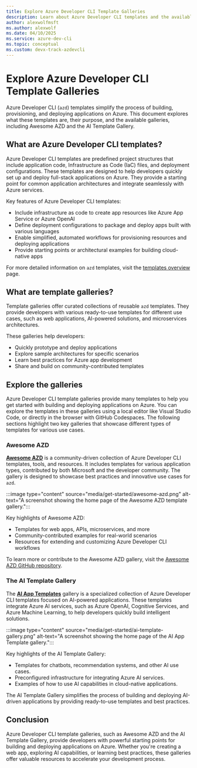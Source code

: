 ```yaml
---
title: Explore Azure Developer CLI Template Galleries
description: Learn about Azure Developer CLI templates and the available template galleries, including Awesome AZD and the AI Template Gallery.
author: alexwolfmsft
ms.author: alexwolf
ms.date: 04/10/2025
ms.service: azure-dev-cli
ms.topic: conceptual
ms.custom: devx-track-azdevcli
---
```


# Explore Azure Developer CLI Template Galleries

Azure Developer CLI (`azd`) templates simplify the process of building, provisioning, and deploying applications on Azure. This document explores what these templates are, their purpose, and the available galleries, including Awesome AZD and the AI Template Gallery.

## What are Azure Developer CLI templates?

Azure Developer CLI templates are predefined project structures that include application code, Infrastructure as Code (IaC) files, and deployment configurations. These templates are designed to help developers quickly set up and deploy full-stack applications on Azure. They provide a starting point for common application architectures and integrate seamlessly with Azure services.

Key features of Azure Developer CLI templates:

- Include infrastructure as code to create app resources like Azure App Service or Azure OpenAI
- Define deployment configurations to package and deploy apps built with various languages
- Enable simplified, automated workflows for provisioning resources and deploying applications
- Provide starting points or architectural examples for building cloud-native apps

For more detailed information on `azd` templates, visit the [templates overview](/azure/developer/azure-developer-cli/azd-templates) page.

## What are template galleries?

Template galleries offer curated collections of reusable `azd` templates. They provide developers with various ready-to-use templates for different use cases, such as web applications, AI-powered solutions, and microservices architectures.

These galleries help developers:

- Quickly prototype and deploy applications
- Explore sample architectures for specific scenarios
- Learn best practices for Azure app development
- Share and build on community-contributed templates

## Explore the galleries

Azure Developer CLI template galleries provide many templates to help you get started with building and deploying applications on Azure. You can explore the templates in these galleries using a local editor like Visual Studio Code, or directly in the browser with GitHub Codespaces. The following sections highlight two key galleries that showcase different types of templates for various use cases.

### Awesome AZD

[**Awesome AZD**](https://azure.github.io/awesome-azd/) is a community-driven collection of Azure Developer CLI templates, tools, and resources. It includes templates for various application types, contributed by both Microsoft and the developer community. The gallery is designed to showcase best practices and innovative use cases for `azd`.

:::image type="content" source="media/get-started/awesome-azd.png" alt-text="A screenshot showing the home page of the Awesome AZD template gallery.":::

Key highlights of Awesome AZD:

- Templates for web apps, APIs, microservices, and more
- Community-contributed examples for real-world scenarios
- Resources for extending and customizing Azure Developer CLI workflows

To learn more or contribute to the Awesome AZD gallery, visit the [Awesome AZD GitHub repository](https://github.com/Azure/awesome-azd).

### The AI Template Gallery

The [**AI App Templates**](https://azure.github.io/ai-app-templates/) gallery is a specialized collection of Azure Developer CLI templates focused on AI-powered applications. These templates integrate Azure AI services, such as Azure OpenAI, Cognitive Services, and Azure Machine Learning, to help developers quickly build intelligent solutions.

:::image type="content" source="media/get-started/ai-template-gallery.png" alt-text="A screenshot showing the home page of the AI App Template gallery.":::

Key highlights of the AI Template Gallery:

- Templates for chatbots, recommendation systems, and other AI use cases.
- Preconfigured infrastructure for integrating Azure AI services.
- Examples of how to use AI capabilities in cloud-native applications.

The AI Template Gallery simplifies the process of building and deploying AI-driven applications by providing ready-to-use templates and best practices.

## Conclusion

Azure Developer CLI template galleries, such as Awesome AZD and the AI Template Gallery, provide developers with powerful starting points for building and deploying applications on Azure. Whether you're creating a web app, exploring AI capabilities, or learning best practices, these galleries offer valuable resources to accelerate your development process.
